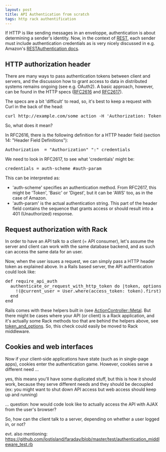 ```yaml
---
layout: post
title: API Authentication from scratch
tags: http rack authentification
---
```

If HTTP is like sending messages in an enveloppe, authentication is about determining a sender's identity. Now, in the context of [REST](http://en.wikipedia.org/wiki/Representational_state_transfer#Key_goals), each sender must include authentication credentials as is very nicely discussed in e.g. Amazon's [RESTAuthentication docs](http://s3.amazonaws.com/doc/s3-developer-guide/RESTAuthentication.html).

## HTTP authorization header

There are many ways to pass authentication tokens between client and servers, and the discussion how to grant access to data in distributed systems remains ongoing (see e.g. OAuth2). A basic approach, however, can be found in the HTTP specs ([RFC2616](http://www.ietf.org/rfc/rfc2616.txt) and [RFC2617](http://www.ietf.org/rfc/rfc2617.txt)).

The specs are a bit 'difficult' to read, so, it's best to keep a request with Curl in the back of the head:

<pre>
curl http://example.com/some_action -H 'Authorization: Token token="79d4d9ee34e3f589ee94d080357afd8e"
</pre>

So, what does it mean?

In RFC2616, there is the following definition for a HTTP header field (section 14: "Header Field Definitions"):
<pre>
Authorization  = "Authorization" ":" credentials
</pre>

We need to look in RFC2617, to see what 'credentials' might be:

<pre>
credentials = auth-scheme #auth-param
</pre>

This can be interpreted as:

* 'auth-scheme' specifies an authentication method. From RFC2617, this might be 'Token', 'Basic' or 'Digest', but it can be 'AWS' too, as in the case of Amazon.
* 'auth-param' is the actual authentication string. This part of the header field contains the sequence that grants access or should result into a 401 (Unauthorized) response.  

## Request authorization with Rack      

In order to have an API talk to a client (= API consumer), let's assume the server and client can work with the same database backend, and as such can access the same data for an user.

Now, when the user issues a request, we can simply pass a HTTP header token as explained above. In a Rails based server, the API authentication could look like:

<pre>
def require_api_auth
  authenticate_or_request_with_http_token do |token, options|
    !(@current_user = User.where(access_token: token).first).nil?
  end
end
</pre>

Rails comes with these helpers built in (see [ActionController::Metal](https://github.com/rails/rails/blob/27311fef5efa598f281649074255834546d2b4ec/actionpack/lib/action_controller/metal/http_authentication.rb#L389). But there might be cases where your API (or client) is a Rack application, and it's actually some Rack methods too that are behind the helpers above, see [token_and_options](https://github.com/rails/rails/blob/27311fef5efa598f281649074255834546d2b4ec/actionpack/lib/action_controller/metal/http_authentication.rb#L429). So, this check could easily be moved to Rack middleware.


## Cookies and web interfaces

Now if your client-side applications have state (such as in single-page apps), cookies enter the authentication game. However, cookies serve a different need  ...

yes, this means you'll have some duplicated stuff, but this is how it should work, because they serve different needs and they should be decoupled (ex: you might want to shut down API access but web access should keep up and running)

... question:  how would code look like to actually access the API with AJAX from the user's browser?

So, how can the client talk to a server, depending on whether a user logged in, or not?


evt. also mentioning:  https://github.com/lostisland/faraday/blob/master/test/authentication_middleware_test.rb

